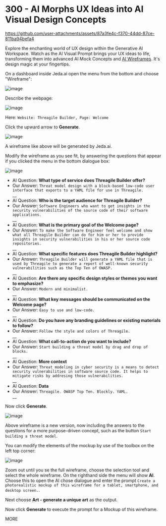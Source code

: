 # 300 - AI Morphs UX Ideas into AI Visual Design Concepts

https://github.com/user-attachments/assets/87a3fe4c-f370-44dd-87ce-811ba94befa4

Explore the enchanting world of UX design within the Generative AI Workspace. Watch as the AI Visual Prompt brings your UX ideas to life, transforming them into advanced AI Mock Concepts and [AI Wireframes](https://www.jeda.ai/generative-ai-wireframe). It's design magic at your fingertips.

On a dashboard inside Jeda.ai open the menu from the bottom and choose "Wireframe":

![image](https://github.com/user-attachments/assets/12054deb-ac50-49bb-9446-5d075ae44544)

Describe the webpage:

![image](https://github.com/user-attachments/assets/2d8d36dc-270f-4729-8de2-1d55019554e7)

Here: ```Website: Threagile Builder, Page: Welcome```

Click the upward arrow to **Generate**.

![image](https://github.com/user-attachments/assets/75798b4b-60e6-4064-a277-1de3a4a23ea6)

A wireframe like above will be generated by Jeda.ai.

Modify the wireframe as you see fit, by answering the questions that appear if you clicked the menu in the bottom dialogue box:

![image](https://github.com/user-attachments/assets/8b76c831-e3fa-4a36-b4e2-7f76bdbc3249)

- AI Question: **What type of service does Threagile Builder offer?**
- Our Answer: ```Threat model design with a block-based low-code user interface that exports to a YAML file for use in Threagile.```
<br/>__<br/>
- AI Question: **Who is the target audience for Threagile Builder?**
- Our Answer: ```Software Engineers who want to get insights in the security vulnerabilities of the source code of their software applications.```
<br/>__<br/>
- AI Question: **What is the primary goal of the Welcome page?**
- Our Answer: ```To make the Software Engineer feel welcome and show what all Threagile Builder can do for him or her to provide insights in security vulnerabilities in his or her source code repositories.```
<br/>__<br/>
- AI Question: **What specific features does Threagile Builder highlight?**
- Our Answer: ```Threagile Builder will generate a YAML file that is used by Threagile to generate a report of well-known security vulnerabilities such as the Top Ten of OWASP.```
<br/>__<br/>
- AI Question: **Are there any specific design styles or themes you want to emphasize?**
- Our Answer: ```Modern and minimalist.```
<br/>__<br/>
- AI Question: **What key messages should be communicated on the Welcome page?**
- Our Answer: ```Easy to use and low-code.```
<br/>__<br/>
- AI Question: **Do you have any branding guidelines or existing materials to follow?**
- Our Answer: ```Follow the style and colors of Threagile.```
<br/>__<br/>
- AI Question: **What call-to-action do you want to include?**
- Our Answer: ```Start building a threat model by drag and drop of blocks.```
<br/>__<br/>
- AI Question: **More context**
- Our Answer: ```Threat modeling in cyber security is a means to detect security vulnerabilities in software source code. It helps to mitigate risks by addresing those vulnerabilities.```
<br/>__<br/>
- AI Question: **Data**
- Our Answer: ```Threagile. OWASP Top Ten. Blockly. YAML.```
<br/>__<br/>

Now click **Generate**.

![image](https://github.com/user-attachments/assets/05056e47-313d-4496-bbb9-5b27e1490f12)

Above wireframe is a new version, now including the answers to the questions for a more purpose-driven concept, such as the button ```Start building a threat model```.

You can modify the elements of the mockup by use of the toolbox on the left top corner:

![image](https://github.com/user-attachments/assets/ef18e6ae-6aab-426a-ba51-dcfef59bda46)

Zoom out until you se the full wireframe, choose the selection tool and select the whole wireframe. On the righthand side the menu will show **AI**. Choose this to open the AI chose dialogue and enter the prompt ```Create a photorealistic mockup of this wireframe for a tablet, smartphone, and desktop screen.```. 

Next choose **Art - generate a unique art** as the output.

Now click **Generate** to execute the prompt for a Mockup of this wireframe.



MORE
